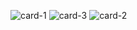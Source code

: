 ![card-1](https://user-images.githubusercontent.com/85369490/160295637-719018a9-3580-47c0-bba0-32f7ee502a14.png)
![card-3](https://user-images.githubusercontent.com/85369490/160295652-b41e1942-7381-4419-9e61-fbeed63f2e78.png)
![card-2](https://user-images.githubusercontent.com/85369490/160295648-6f6db58b-9688-4227-98b3-0880f03898cd.png)
